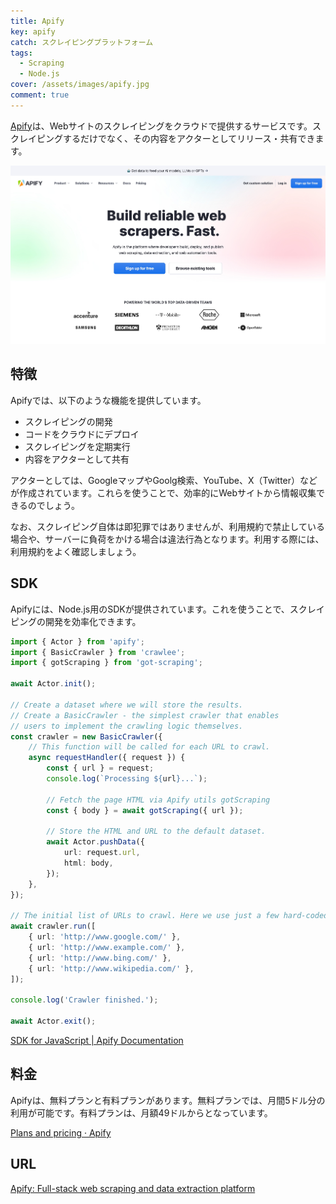 ```yaml
---
title: Apify
key: apify
catch: スクレイピングプラットフォーム
tags:
  - Scraping
  - Node.js
cover: /assets/images/apify.jpg
comment: true
---
```


[Apify](https://apify.com/)は、Webサイトのスクレイピングをクラウドで提供するサービスです。スクレイピングするだけでなく、その内容をアクターとしてリリース・共有できます。

[![ApifyのWebサイト](/assets/images/apify.jpg)](https://apify.com/)

<!--more-->

## 特徴

Apifyでは、以下のような機能を提供しています。

- スクレイピングの開発
- コードをクラウドにデプロイ
- スクレイピングを定期実行
- 内容をアクターとして共有

アクターとしては、GoogleマップやGoolg検索、YouTube、X（Twitter）などが作成されています。これらを使うことで、効率的にWebサイトから情報収集できるのでしょう。

なお、スクレイピング自体は即犯罪ではありませんが、利用規約で禁止している場合や、サーバーに負荷をかける場合は違法行為となります。利用する際には、利用規約をよく確認しましょう。

## SDK

Apifyには、Node.js用のSDKが提供されています。これを使うことで、スクレイピングの開発を効率化できます。

```ts
import { Actor } from 'apify';
import { BasicCrawler } from 'crawlee';
import { gotScraping } from 'got-scraping';

await Actor.init();

// Create a dataset where we will store the results.
// Create a BasicCrawler - the simplest crawler that enables
// users to implement the crawling logic themselves.
const crawler = new BasicCrawler({
    // This function will be called for each URL to crawl.
    async requestHandler({ request }) {
        const { url } = request;
        console.log(`Processing ${url}...`);

        // Fetch the page HTML via Apify utils gotScraping
        const { body } = await gotScraping({ url });

        // Store the HTML and URL to the default dataset.
        await Actor.pushData({
            url: request.url,
            html: body,
        });
    },
});

// The initial list of URLs to crawl. Here we use just a few hard-coded URLs.
await crawler.run([
    { url: 'http://www.google.com/' },
    { url: 'http://www.example.com/' },
    { url: 'http://www.bing.com/' },
    { url: 'http://www.wikipedia.com/' },
]);

console.log('Crawler finished.');

await Actor.exit();
```

[SDK for JavaScript \| Apify Documentation](https://docs.apify.com/sdk/js/)

## 料金

Apifyは、無料プランと有料プランがあります。無料プランでは、月間5ドル分の利用が可能です。有料プランは、月額49ドルからとなっています。

[Plans and pricing · Apify](https://apify.com/pricing)

## URL

[Apify: Full-stack web scraping and data extraction platform](https://apify.com/)

